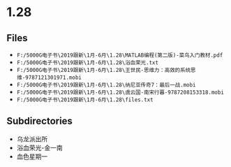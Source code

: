 # 1.28

## Files

- `F:/5000G电子书\2019跟新\1月-6月\1.28\MATLAB编程(第二版)-菜鸟入门教材.pdf`
- `F:/5000G电子书\2019跟新\1月-6月\1.28\浴血荣光.txt`
- `F:/5000G电子书\2019跟新\1月-6月\1.28\王世民-思维力：高效的系统思维-9787121301971.mobi`
- `F:/5000G电子书\2019跟新\1月-6月\1.28\纳尼亚传奇7：最后一战.mobi`
- `F:/5000G电子书\2019跟新\1月-6月\1.28\虞云国-南宋行暮-9787208153318.mobi`
- `F:/5000G电子书\2019跟新\1月-6月\1.28\files.txt`

## Subdirectories

- 乌龙派出所
- 浴血荣光-金一南
- 血色星期一
